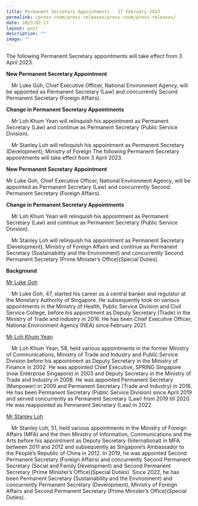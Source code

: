 ```yaml
---
title: Permanent Secretary Appointments ‑ 17 February 2023
permalink: /press-room/press-releases/press-room/press-releases/
date: 2023-02-17
layout: post
description: ""
image: ""
---
```


The following Permanent Secretary appointments will take effect from 3 April 2023.  
  
**New Permanent Secretary Appointment**  
  
&emsp;Mr Luke Goh, Chief Executive Officer, National Environment Agency, will be appointed as Permanent Secretary (Law) and concurrently Second Permanent Secretary (Foreign Affairs).  
  
**Change in Permanent Secretary Appointments**  
  
&emsp;Mr Loh Khum Yean will relinquish his appointment as Permanent Secretary (Law) and continue as Permanent Secretary (Public Service Division).   
  
&emsp;Mr Stanley Loh will relinquish his appointment as Permanent Secretary (Development), Ministry of Foreign The following Permanent Secretary appointments will take effect from 3 April 2023.  
  
**New Permanent Secretary Appointment**  
  
Mr Luke Goh, Chief Executive Officer, National Environment Agency, will be appointed as Permanent Secretary (Law) and concurrently Second Permanent Secretary (Foreign Affairs).  
  
**Change in Permanent Secretary Appointments**  
  
&emsp;Mr Loh Khum Yean will relinquish his appointment as Permanent Secretary (Law) and continue as Permanent Secretary (Public Service Division).   
  
&emsp;Mr Stanley Loh will relinquish his appointment as Permanent Secretary (Development), Ministry of Foreign Affairs and continue as Permanent Secretary (Sustainability and the Environment) and concurrently Second Permanent Secretary (Prime Minister’s Office)(Special Duties).   
  
  
**Background**  
  
<u>Mr Luke Goh</u>
  
&emsp;Mr Luke Goh, 47, started his career as a central banker and regulator at the Monetary Authority of Singapore. He subsequently took on various appointments in the Ministry of Health, Public Service Division and Civil Service College, before his appointment as Deputy Secretary (Trade) in the Ministry of Trade and Industry in 2016. He has been Chief Executive Officer, National Environment Agency (NEA) since February 2021.  
  
<u>Mr Loh Khum Yean </u> 
  
&emsp;Mr Loh Khum Yean, 58, held various appointments in the former Ministry of Communications, Ministry of Trade and Industry and Public Service Division before his appointment as Deputy Secretary in the Ministry of Finance in 2002. He was appointed Chief Executive, SPRING Singapore (now Enterprise Singapore) in 2003 and Deputy Secretary in the Ministry of Trade and Industry in 2008. He was appointed Permanent Secretary (Manpower) in 2009 and Permanent Secretary (Trade and Industry) in 2016. He has been Permanent Secretary (Public Service Division) since April 2019 and served concurrently as Permanent Secretary (Law) from 2019 till 2020. He was reappointed as Permanent Secretary (Law) in 2022.  
  
<u>Mr Stanley Loh</u>
  
&emsp;Mr Stanley Loh, 51, held various appointments in the Ministry of Foreign Affairs (MFA) and the then Ministry of Information, Communications and the Arts before his appointment as Deputy Secretary (International) in MFA between 2011 and 2012 and subsequently as Singapore’s Ambassador to the People’s Republic of China in 2012. In 2019, he was appointed Second Permanent Secretary (Foreign Affairs) and concurrently Second Permanent Secretary (Social and Family Development) and Second Permanent Secretary (Prime Minister’s Office)(Special Duties). Since 2022, he has been Permanent Secretary (Sustainability and the Environment) and concurrently Permanent Secretary (Development), Ministry of Foreign Affairs and Second Permanent Secretary (Prime Minister’s Office)(Special Duties).